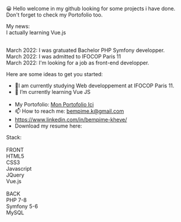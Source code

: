 😀 Hello welcome in my github looking for some projects i have done.<br>
   Don't forget to check my Portofolio too.<br>
   
   My news:<br>
   I actually learning Vue.js<br><br>
   
   March 2022: I was gratuated Bachelor PHP Symfony developper.<br>
   March 2022: I was admitted to IFOCOP Paris 11<br>
   March 2022: I'm looking for a job as front-end developper.<br>
   
Here are some ideas to get you started:

- 🔭I am currently studying Web developpement at IFOCOP Paris 11.
- 🌱 I’m currently learning Vue JS<br><br>
- My Portofolio: <a href="https://bempime-kheve.com/">Mon Portofolio Ici</a>
- 📫 How to reach me: <A HREF="mailto:bempime.k@gmail.com">bempime.k@gmail.com</A>
- https://www.linkedin.com/in/bempime-kheve/<br>
- Download my resume here:

Stack:<br><br>
FRONT<br>
HTML5<br>
CSS3<br>
Javascript<br>
JQuery<br>
Vue.js<br><br>
BACK<br>
PHP 7-8<br>
Symfony 5-6<br>
MySQL<br>
